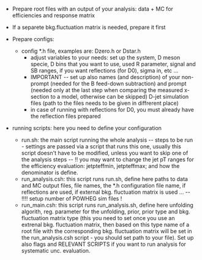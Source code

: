 
- Prepare root files with an output of your analysis: data + MC for efficiencies and response matrix 
- If a separete bkg.fluctuation matrix is needed, prepare it first
- Prepare configs:

	-  config *.h file, examples are: Dzero.h or Dstar.h 
		- adjust variables to your needs: set up the system, D meson specie, D bins that you want to use, used R parameter, signal and SB ranges, if you want reflections (for D0), sigma in, etc ...
		- IMPORTANT -- set up also names (and description) of your non-prompt (needed for the B feed-down subtraction) and prompt (needed only at the last step when comparing the measured x-section to a model, otherwise can be skipped) D-jet simulation files (path to the files needs to be given in diffrerent place)
		- in case of running with reflections for D0, you must already have the reflection files prepared


- running scripts: here you need to define your configuration
	- run.sh: the main script running the whole analysis -- steps to be run -  settings are passed via a script that runs this one, usually this script doesn't have to be modified, unless you want to skip one of the analysis steps
		-- !! you may want to change the jet pT ranges for the efficiency evaluation: jetpteffmin, jetpteffmax; and how the denominator is define.
	- run_analysis.csh: this script runs run.sh, define here paths to data and MC output files, file names, the *.h configuration file name, if reflections are used, if external bkg. fluctuation matrix is used ...
		-- !!!! setup number of POWHEG sim files !
	- run_main.csh: this script runs run_analysis.sh, define here unfolding algorith, reg. parameter for the unfolding, prior, prior type and bkg. fluctuation matrix type (this you need to set once you use an extrenal bkg. fluctuation matrix, then based on this type name of a root file with the corresponding bkg. fluctuation matrix will be set in the run_analysis.csh script - you should set path to your file). Set up also flags and RELEVANT SCRIPTS if you want to run analysis for systematic unc. evaluation.
